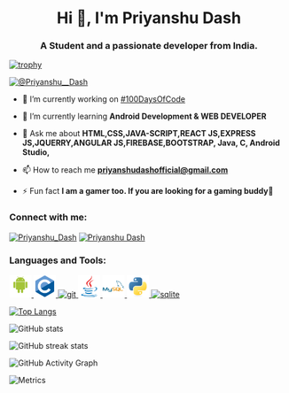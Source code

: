 <h1 align="center">Hi 👋, I'm Priyanshu Dash</h1>
<h3 align="center">A Student and a passionate developer from India.</h3>


[![trophy](https://github-profile-trophy.vercel.app/?username=Priyanshudash&theme=discord)](https://github.com/ryo-ma/github-profile-trophy)


<p align="left"> <a href="https://twitter.com/Priyanshu__Dash" target="blank"><img src="https://img.shields.io/twitter/follow/Priyanshu__Dash
?logo=twitter&style=for-the-badge" alt="@Priyanshu__Dash
" /></a> </p>

- 🔭 I’m currently working on [#100DaysOfCode](https://github.com/Priyanshudash/100Days-of-Code)

- 🌱 I’m currently learning **Android Development & WEB DEVELOPER**

- 💬 Ask me about **HTML,CSS,JAVA-SCRIPT,REACT JS,EXPRESS JS,JQUERRY,ANGULAR JS,FIREBASE,BOOTSTRAP, Java, C, Android Studio,**

- 📫 How to reach me **priyanshudashofficial@gmail.com**

- ⚡ Fun fact **I am a gamer too. If you are looking for a gaming buddy👀**

<h3 align="left">Connect with me:</h3>
<p align="left">
<a href="https://twitter.com/Priyanshu__Dash" target="blank"><img align="center" src="https://raw.githubusercontent.com/rahuldkjain/github-profile-readme-generator/master/src/images/icons/Social/twitter.svg" alt="Priyanshu_Dash" height="30" width="40" /></a>
<a href="https://www.linkedin.com/in/priyanshu-dash-777649214/" target="blank"><img align="center" src="https://raw.githubusercontent.com/rahuldkjain/github-profile-readme-generator/master/src/images/icons/Social/linked-in-alt.svg" alt="Priyanshu Dash
" height="30" width="40" /></a>

<h3 align="left">Languages and Tools:</h3>
<p align="left"> <a href="https://developer.android.com" target="_blank" rel="noreferrer"> <img src="https://raw.githubusercontent.com/devicons/devicon/master/icons/android/android-original-wordmark.svg" alt="android" width="40" height="40"/> </a> <a href="https://www.cprogramming.com/" target="_blank" rel="noreferrer"> <img src="https://raw.githubusercontent.com/devicons/devicon/master/icons/c/c-original.svg" alt="c" width="40" height="40"/> </a> <a href="https://git-scm.com/" target="_blank" rel="noreferrer"> <img src="https://www.vectorlogo.zone/logos/git-scm/git-scm-icon.svg" alt="git" width="40" height="40"/> </a> <a href="https://www.java.com" target="_blank" rel="noreferrer"> <img src="https://raw.githubusercontent.com/devicons/devicon/master/icons/java/java-original.svg" alt="java" width="40" height="40"/> </a> <a href="https://www.mysql.com/" target="_blank" rel="noreferrer"> <img src="https://raw.githubusercontent.com/devicons/devicon/master/icons/mysql/mysql-original-wordmark.svg" alt="mysql" width="40" height="40"/> </a> <a href="https://www.python.org" target="_blank" rel="noreferrer"> <img src="https://raw.githubusercontent.com/devicons/devicon/master/icons/python/python-original.svg" alt="python" width="40" height="40"/> </a> <a href="https://www.sqlite.org/" target="_blank" rel="noreferrer"> <img src="https://www.vectorlogo.zone/logos/sqlite/sqlite-icon.svg" alt="sqlite" width="40" height="40"/> </a> </p>

[![Top Langs](https://github-readme-stats.vercel.app/api/top-langs/?username=priyanshudash&theme589=nord)](https://github.com/anuraghazra/github-readme-stats)

![GitHub stats](https://github-readme-stats.vercel.app/api?username=priyanshudash589&show_icons=true&theme=nord)  

![GitHub streak stats](https://github-readme-streak-stats.herokuapp.com/?user=priyanshudash589&theme=nord)  

![GitHub Activity Graph](https://activity-graph.herokuapp.com/graph?username=priyanshudash589&theme=nord)

![Metrics](https://metrics.lecoq.io/priyanshudash589?template=classic&config.timezone=Asia%2FCalcutta)

